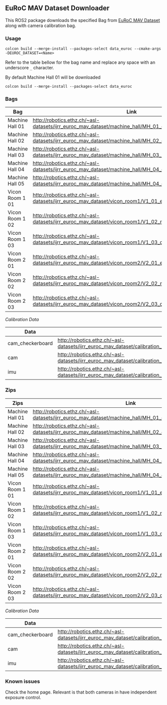 ## EuRoC MAV Dataset Downloader

This ROS2 package downloads the specified Bag from [EuRoC MAV Dataset](https://projects.asl.ethz.ch/datasets/doku.php?id=kmavvisualinertialdatasets) along with camera calibration bag.

### Usage

```
colcon build --merge-install --packages-select data_euroc --cmake-args -DEUROC_DATASET=<Name>
```
Refer to the table bellow for the bag name and replace any space with an underscore `_` character.

By default Machine Hall 01 will be downloaded 

```
colcon build --merge-install --packages-select data_euroc
```

### Bags

| Bag              | Link                                                                                                                    |
|------------------|-------------------------------------------------------------------------------------------------------------------------|
| Machine Hall 01  | http://robotics.ethz.ch/~asl-datasets/ijrr_euroc_mav_dataset/machine_hall/MH_01_easy/MH_01_easy.bag  |
| Machine Hall 02  | http://robotics.ethz.ch/~asl-datasets/ijrr_euroc_mav_dataset/machine_hall/MH_02_easy/MH_02_easy.bag  |
| Machine Hall 03  | http://robotics.ethz.ch/~asl-datasets/ijrr_euroc_mav_dataset/machine_hall/MH_03_medium/MH_03_medium.bag |
| Machine Hall 04  | http://robotics.ethz.ch/~asl-datasets/ijrr_euroc_mav_dataset/machine_hall/MH_04_difficult/MH_04_difficult.bag |
| Machine Hall 05  | http://robotics.ethz.ch/~asl-datasets/ijrr_euroc_mav_dataset/machine_hall/MH_04_difficult/MH_04_difficult.bag |
| Vicon Room 1 01  | http://robotics.ethz.ch/~asl-datasets/ijrr_euroc_mav_dataset/vicon_room1/V1_01_easy/V1_01_easy.bag |
| Vicon Room 1 02  | http://robotics.ethz.ch/~asl-datasets/ijrr_euroc_mav_dataset/vicon_room1/V1_02_medium/V1_02_medium.bag |
| Vicon Room 1 03  | http://robotics.ethz.ch/~asl-datasets/ijrr_euroc_mav_dataset/vicon_room1/V1_03_difficult/V1_03_difficult.bag |
| Vicon Room 2 01  | http://robotics.ethz.ch/~asl-datasets/ijrr_euroc_mav_dataset/vicon_room2/V2_01_easy/V2_01_easy.bag |
| Vicon Room 2 02  | http://robotics.ethz.ch/~asl-datasets/ijrr_euroc_mav_dataset/vicon_room2/V2_02_medium/V2_02_medium.bag |
| Vicon Room 2 03  | http://robotics.ethz.ch/~asl-datasets/ijrr_euroc_mav_dataset/vicon_room2/V2_03_difficult/V2_03_difficult.bag |

*Calibration Data*

| Data             | Link                                                                                                                    |
|------------------|-------------------------------------------------------------------------------------------------------------------------|
| cam_checkerboard | http://robotics.ethz.ch/~asl-datasets/ijrr_euroc_mav_dataset/calibration_datasets/cam_checkerboard/cam_checkerboard.bag |
| cam              | http://robotics.ethz.ch/~asl-datasets/ijrr_euroc_mav_dataset/calibration_datasets/cam_april/cam_april.bag               |
| imu              | http://robotics.ethz.ch/~asl-datasets/ijrr_euroc_mav_dataset/calibration_datasets/imu_april/imu_april.bag               |

### Zips

| Zips             | Link                                                                                                                    |
|------------------|-------------------------------------------------------------------------------------------------------------------------|
| Machine Hall 01  | http://robotics.ethz.ch/~asl-datasets/ijrr_euroc_mav_dataset/machine_hall/MH_01_easy/MH_01_easy.zip  |
| Machine Hall 02  | http://robotics.ethz.ch/~asl-datasets/ijrr_euroc_mav_dataset/machine_hall/MH_02_easy/MH_02_easy.zip  |
| Machine Hall 03  | http://robotics.ethz.ch/~asl-datasets/ijrr_euroc_mav_dataset/machine_hall/MH_03_medium/MH_03_medium.zip |
| Machine Hall 04  | http://robotics.ethz.ch/~asl-datasets/ijrr_euroc_mav_dataset/machine_hall/MH_04_difficult/MH_04_difficult.zip |
| Machine Hall 05  | http://robotics.ethz.ch/~asl-datasets/ijrr_euroc_mav_dataset/machine_hall/MH_04_difficult/MH_04_difficult.zip |
| Vicon Room 1 01  | http://robotics.ethz.ch/~asl-datasets/ijrr_euroc_mav_dataset/vicon_room1/V1_01_easy/V1_01_easy.zip |
| Vicon Room 1 02  | http://robotics.ethz.ch/~asl-datasets/ijrr_euroc_mav_dataset/vicon_room1/V1_02_medium/V1_02_medium.zip |
| Vicon Room 1 03  | http://robotics.ethz.ch/~asl-datasets/ijrr_euroc_mav_dataset/vicon_room1/V1_03_difficult/V1_03_difficult.zip |
| Vicon Room 2 01  | http://robotics.ethz.ch/~asl-datasets/ijrr_euroc_mav_dataset/vicon_room2/V2_01_easy/V2_01_easy.zip |
| Vicon Room 2 02  | http://robotics.ethz.ch/~asl-datasets/ijrr_euroc_mav_dataset/vicon_room2/V2_02_medium/V2_02_medium.zip |
| Vicon Room 2 03  | http://robotics.ethz.ch/~asl-datasets/ijrr_euroc_mav_dataset/vicon_room2/V2_03_difficult/V2_03_difficult.zip |

*Calibration Data*

| Data             | Link                                                                                                                    |
|------------------|-------------------------------------------------------------------------------------------------------------------------|
| cam_checkerboard | http://robotics.ethz.ch/~asl-datasets/ijrr_euroc_mav_dataset/calibration_datasets/cam_checkerboard/cam_checkerboard.zip |
| cam              | http://robotics.ethz.ch/~asl-datasets/ijrr_euroc_mav_dataset/calibration_datasets/cam_april/cam_april.zip               |
| imu              | http://robotics.ethz.ch/~asl-datasets/ijrr_euroc_mav_dataset/calibration_datasets/imu_april/imu_april.zip               |

### Known issues

Check the home page.
Relevant is that both cameras in have independent exposure control.  
